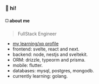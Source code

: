 ### :wave: hi!


#### ◻️ about me


> FullStack Engineer
- [my learning/xp profile](https://github.com/jltrenchDEV)
- frontend: svelte, react and next.
- backend: node, nestjs and sveltekit.
- ORM: drizzle, typeorm and prisma.
- mobile: flutter.
- databases: mysql, postgres, mongodb.
- currently learning: golang.

